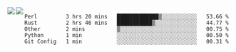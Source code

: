 <a href="https://github.com/anuraghazra/github-readme-stats">
  <img align="left" src="https://github-readme-stats.vercel.app/api?username=kfly8&count_private=true&show_icons=true&theme=calm" />
</a>
<a href="https://github.com/anuraghazra/github-readme-stats">
  <img align="left" src="https://github-readme-stats.vercel.app/api/top-langs/?username=kfly8&theme=calm&hide=HTML&exclude_repo=is3q-cr" />
</a>

<!--START_SECTION:waka-->
```text
Perl         3 hrs 20 mins   █████████████▒░░░░░░░░░░░   53.66 % 
Rust         2 hrs 46 mins   ███████████▒░░░░░░░░░░░░░   44.77 % 
Other        2 mins          ▒░░░░░░░░░░░░░░░░░░░░░░░░   00.75 % 
Python       1 min           ░░░░░░░░░░░░░░░░░░░░░░░░░   00.50 % 
Git Config   1 min           ░░░░░░░░░░░░░░░░░░░░░░░░░   00.31 % 
```
<!--END_SECTION:waka-->
